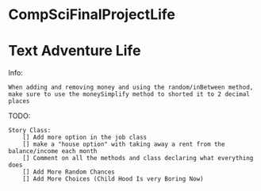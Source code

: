# CompSciFinalProjectLife
# Text Adventure Life

Info:

    When adding and removing money and using the random/inBetween method, make sure to use the moneySimplify method to shorted it to 2 decimal places

TODO:

    Story Class:
        [] Add more option in the job class
        [] make a "house option" with taking away a rent from the balance/income each month
        [] Comment on all the methods and class declaring what everything does
        [] Add More Random Chances
        [] Add More Choices (Child Hood Is very Boring Now)

